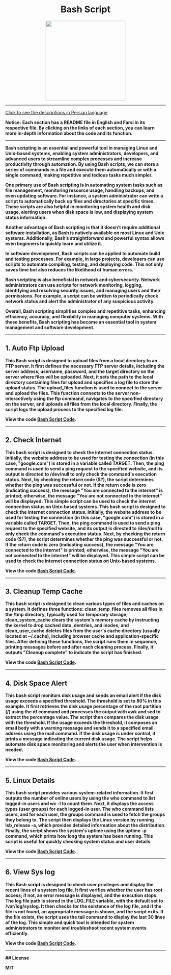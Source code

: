 <div align="center">

# Bash Script
<img src="https://cloud.githubusercontent.com/assets/2059754/24601246/753a7f36-1858-11e7-9d6b-7a0e64fb27f7.png" height="250px" width="250px">

</div>
<hr>

[Click to see the descriptions in Persian language](Persian.md)

<b>Notice:</b> <b>Each section has a README file in English and Farsi in its respective file. By clicking on the links of each section, you can learn more in-depth information about the code and its function.
<hr>

Bash scripting is an essential and powerful tool in managing Linux and Unix-based systems, enabling system administrators, developers, and advanced users to streamline complex processes and increase productivity through automation. By using Bash scripts, we can store a series of commands in a file and execute them automatically or with a single command, making repetitive and tedious tasks much simpler.

One primary use of Bash scripting is in automating system tasks such as file management, monitoring resource usage, handling backups, and even updating software. For instance, a system administrator can write a script to automatically back up files and directories at specific times. These scripts are also helpful in monitoring system health and disk usage, alerting users when disk space is low, and displaying system status information.

Another advantage of Bash scripting is that it doesn’t require additional software installation, as Bash is natively available on most Linux and Unix systems. Additionally, Bash’s straightforward and powerful syntax allows even beginners to quickly learn and utilize it.

In software development, Bash scripts can be applied to automate build and testing processes. For example, in large projects, developers can use scripts to automate compiling, testing, and deploying code. This not only saves time but also reduces the likelihood of human errors.

Bash scripting is also beneficial in network and cybersecurity. Network administrators can use scripts for network monitoring, logging, identifying and resolving security issues, and managing users and their permissions. For example, a script can be written to periodically check network status and alert the administrator of any suspicious activity.

Overall, Bash scripting simplifies complex and repetitive tasks, enhancing efficiency, accuracy, and flexibility in managing computer systems. With these benefits, Bash scripting has become an essential tool in system management and software development.
<hr>

## 1. Auto Ftp Upload
This Bash script is designed to upload files from a local directory to an FTP server. It first defines the necessary FTP server details, including the server address, username, password, and the target directory on the server where files will be uploaded. Next, it sets the path to the local directory containing files for upload and specifies a log file to store the upload status. The upload_files function is used to connect to the server and upload the files. This function connects to the server non-interactively using the ftp command, navigates to the specified directory on the server, and uploads all files from the local directory. Finally, the script logs the upload process to the specified log file.

View the code <b>[Bash Script Code](BashScript/AutoFtpUpload/AutoFtpUploadEnglish.sh)</b>.
<hr>

## 2. Check Internet
This bash script is designed to check the internet connection status. Initially, the website address to be used for testing the connection (in this case, "google.com") is stored in a variable called TARGET. Then, the ping command is used to send a ping request to the specified website, and its output is directed to /dev/null to only check the command's execution status. Next, by checking the return code ($?), the script determines whether the ping was successful or not. If the return code is zero (indicating success), the message "You are connected to the internet" is printed; otherwise, the message "You are not connected to the internet" will be displayed. This simple script can be used to check the internet connection status on Unix-based systems. This bash script is designed to check the internet connection status. Initially, the website address to be used for testing the connection (in this case, "google.com") is stored in a variable called TARGET. Then, the ping command is used to send a ping request to the specified website, and its output is directed to /dev/null to only check the command's execution status. Next, by checking the return code ($?), the script determines whether the ping was successful or not. If the return code is zero (indicating success), the message "You are connected to the internet" is printed; otherwise, the message "You are not connected to the internet" will be displayed. This simple script can be used to check the internet connection status on Unix-based systems.

View the code <b>[Bash Script Code](BashScript/CheckInternet/CheckInternetEnglish.sh)</b>.
<hr>

## 3. Cleanup Temp Cache
This bash script is designed to clean various types of files and caches on a system. It defines three functions: clean_temp_files removes all files in the /tmp directory, typically used for temporary storage; clean_system_cache clears the system's memory cache by instructing the kernel to drop cached data, dentries, and inodes; and clean_user_cache deletes files from the user's cache directory (usually located at ~/.cache), including browser cache and application-specific files. After defining these functions, the script runs them in sequence, printing messages before and after each cleaning process. Finally, it outputs "Cleanup complete" to indicate the script has finished.

View the code <b>[Bash Script Code](BashScript/CleanupTempCache/cleanupTempCacheEnglish.sh)</b>.
<hr>

## 4. Disk Space Alert
This bash script monitors disk usage and sends an email alert if the disk usage exceeds a specified threshold. The threshold is set to 80% in this example. It first retrieves the disk usage percentage of the root partition (/) using the df command and processes the output with awk and sed to extract the percentage value. The script then compares the disk usage with the threshold. If the usage exceeds the threshold, it composes an email body with a warning message and sends it to a specified email address using the mail command. If the disk usage is under control, it prints a message indicating the current disk usage. The script helps automate disk space monitoring and alerts the user when intervention is needed.

View the code <b>[Bash Script Code](BashScript/DiskSpaceAlert/DiskSpaceAlertEnglish.sh)</b>.
<hr>

## 5. Linux Details
This bash script provides various system-related information. It first outputs the number of online users by using the who command to list logged-in users and wc -l to count them. Next, it displays the access types (user groups) for each logged-in user. The who command lists users, and for each user, the groups command is used to fetch the groups they belong to. The script then displays the Linux version by running lsb_release -a, which provides detailed information about the distribution. Finally, the script shows the system's uptime using the uptime -p command, which prints how long the system has been running. This script is useful for quickly checking system status and user details.

View the code <b>[Bash Script Code](BashScript/LinuxDetails/LinuxDetailsEnglish.sh)</b>.
<hr>

## 6. View Sys log
This Bash script is designed to check user privileges and display the recent lines of a system log file. It first verifies whether the user has root access; if not, an error message is displayed, and the execution stops. The log file path is stored in the LOG_FILE variable, with the default set to /var/log/syslog. It then checks for the existence of the log file, and if the file is not found, an appropriate message is shown, and the script exits. If the file exists, the script uses the tail command to display the last 30 lines of the log. This simple and quick tool is intended for system administrators to monitor and troubleshoot recent system events efficiently.

View the code <b>[Bash Script Code](BashScript/ViewSyslog/ViewSyslogEnglish.sh)</b>.
<hr>
## License

MIT
